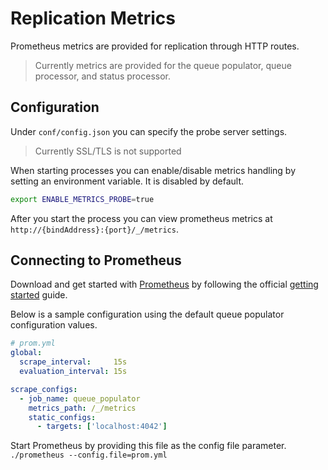 # Replication Metrics

Prometheus metrics are provided for replication through HTTP routes.

> Currently metrics are provided for the queue populator, queue processor, and status
> processor.

## Configuration

Under `conf/config.json` you can specify the probe server settings.

> Currently SSL/TLS is not supported

When starting processes you can enable/disable metrics handling by setting an
environment variable. It is disabled by default.

```sh
export ENABLE_METRICS_PROBE=true
```

After you start the process you can view prometheus metrics at `http://{bindAddress}:{port}/_/metrics`.

## Connecting to Prometheus

Download and get started with [Prometheus](https://prometheus.io/) by following the
official [getting started](https://prometheus.io/docs/prometheus/latest/getting_started/)
guide.

Below is a sample configuration using the default queue populator configuration values.

```yaml
# prom.yml
global:
  scrape_interval:     15s
  evaluation_interval: 15s

scrape_configs:
  - job_name: queue_populator
    metrics_path: /_/metrics
    static_configs:
      - targets: ['localhost:4042']
```

Start Prometheus by providing this file as the config file parameter.
`./prometheus --config.file=prom.yml`
